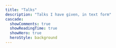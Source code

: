 ```yaml
---
title: "Talks"
description: "Talks I have given, in text form"
cascade:
  showComments: true
  showReadingTime: true
  showHero: true
  heroStyle: background
---
```

